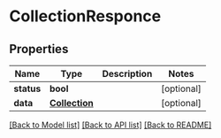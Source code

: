 # CollectionResponce

## Properties
Name | Type | Description | Notes
------------ | ------------- | ------------- | -------------
**status** | **bool** |  | [optional] 
**data** | [**Collection**](Collection.md) |  | [optional] 

[[Back to Model list]](../README.md#documentation-for-models) [[Back to API list]](../README.md#documentation-for-api-endpoints) [[Back to README]](../README.md)

